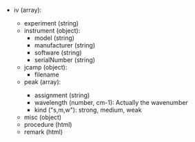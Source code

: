 - iv (array<object>):
  - experiment (string)
  - instrument (object):
    - model (string)
    - manufacturer (string)
    - software (string)
    - serialNumber (string)
  - jcamp (object):
    - filename
  - peak (array<object>):
    - assignment (string)
    - wavelength (number, cm-1): Actually the wavenumber
    - kind ("s,m,w"): strong, medium, weak
  - misc (object)
  - procedure (html)
  - remark (html)
